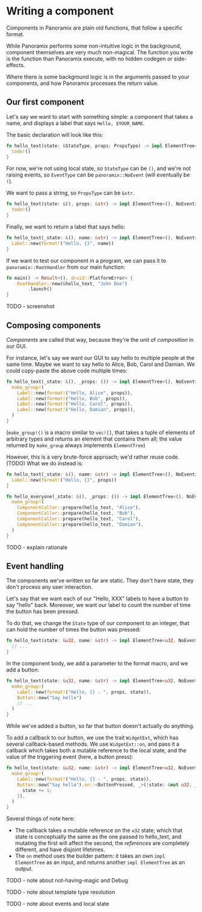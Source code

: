 # Writing a component

Components in Panoramix are plain old functions, that follow a specific format.

While Panoramix performs some non-intuitive logic in the background, component themselves are very much non-magical. The function you write is the function than Panoramix execute, with no hidden codegen or side-effects.

Where there *is* some background logic is in the arguments passed to your components, and how Panoramix processes the return value.

## Our first component

Let's say we want to start with something simple: a component that takes a name, and displays a label that says `Hello, $YOUR_NAME`.

The basic declaration will look like this:

```rust
fn hello_text(state: &StateType, props: PropsType) -> impl ElementTree<StateType, EventType> {
  todo!()
}
```

For now, we're not using local state, so `StateType` can be `()`, and we're not raising events, so `EventType` can be `panoramix::NoEvent` (will eventually be `!`).

We want to pass a string, so `PropsType` can be `&str`.

```rust
fn hello_text(state: &(), props: &str) -> impl ElementTree<(), NoEvent> {
  todo!()
}
```

Finally, we want to return a label that says hello:

```rust
fn hello_text(_state: &(), name: &str) -> impl ElementTree<(), NoEvent> {
  Label::new(format!("Hello, {}", name))
}
```

If we want to test our component in a program, we can pass it to `panoramix::RootHandler` from our main function:

```rust
fn main() -> Result<(), druid::PlatformError> {
    RootHandler::new(&hello_text, "John Doe")
        .launch()
}
```

TODO - screenshot

## Composing components

*Components* are called that way, because they're the unit of *composition* in our GUI.

For instance, let's say we want our GUI to say hello to multiple people at the same time. Maybe we want to say hello to Alice, Bob, Carol and Damian. We could copy-paste the above code multiple times:

```rust
fn hello_text(_state: &(), _props: ()) -> impl ElementTree<(), NoEvent> {
  make_group!(
    Label::new(format!("Hello, Alice", props)),
    Label::new(format!("Hello, Bob", props)),
    Label::new(format!("Hello, Carol", props)),
    Label::new(format!("Hello, Damian", props)),
  )
}
```

(`make_group!()` is a macro similar to `vec![]`, that takes a tuple of elements of arbitrary types and returns an element that contains them all; the value returned by `make_group` always implements `ElementTree`)

However, this is a very brute-force approach; we'd rather reuse code. (TODO) What we do instead is:

```rust
fn hello_text(_state: &(), name: &str) -> impl ElementTree<(), NoEvent> {
  Label::new(format!("Hello, {}", props))
}

fn hello_everyone(_state: &(), _props: ()) -> impl ElementTree<(), NoEvent> {
  make_group!(
    ComponentCaller::prepare(hello_text, "Alice"),
    ComponentCaller::prepare(hello_text, "Bob"),
    ComponentCaller::prepare(hello_text, "Carol"),
    ComponentCaller::prepare(hello_text, "Damian"),
  )
}
```

TODO - explain rationale

## Event handling

The components we've written so far are static. They don't have state, they don't process any user interaction.

Let's say that we want each of our "Hello, XXX" labels to have a button to say "hello" back. Moreover, we want our label to count the number of time the button has been pressed.

To do that, we change the `State` type of our component to an integer, that can hold the number of times the button was pressed:

```rust
fn hello_text(state: &u32, name: &str) -> impl ElementTree<u32, NoEvent> {
  // ...
}
```

In the component body, we add a parameter to the format macro, and we add a button:

```rust
fn hello_text(state: &u32, name: &str) -> impl ElementTree<u32, NoEvent> {
  make_group!(
    Label::new(format!("Hello, {} - ", props, state)),
    Button::new("Say hello")
    // ...
  )
}
```

While we've added a button, so far that button doesn't actually do anything.

To add a callback to our button, we use the trait `WidgetExt`, which has several callback-based methods. We use `WidgetExt::on`, and pass it a callback which takes both a mutable reference to the local state, and the value of the triggering event (here, a button press):

```rust
fn hello_text(state: &u32, name: &str) -> impl ElementTree<u32, NoEvent> {
  make_group!(
    Label::new(format!("Hello, {} - ", props, state)),
    Button::new("Say hello").on::<ButtonPressed, _>(|state: &mut u32, _event: ButtonPressed| {
      state += 1;
    }),
  )
}
```

Several things of note here:

- The callback takes a mutable reference on the `u32` state; which that state is conceptually the same as the one passed to hello_text, and mutating the first will affect the second, the *references* are completely different, and have disjoint lifetimes.
- The `on` method uses the builder pattern: it takes an own `impl ElementTree` as an input, and returns another `impl ElementTree` as an output.

TODO - note about not-having-magic and Debug

TODO - note about template type resolution

TODO - note about events and local state
